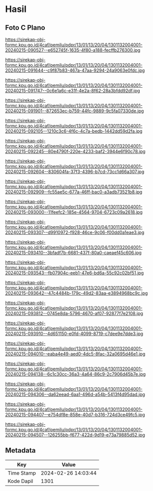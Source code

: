 # Hasil

## Foto C Plano

https://sirekap-obj-formc.kpu.go.id/4caf/pemilu/pdpr/13/01/13/20/04/1301132004001-20240215-090527--e652745f-1635-4f80-a188-fecffb276300.jpg

https://sirekap-obj-formc.kpu.go.id/4caf/pemilu/pdpr/13/01/13/20/04/1301132004001-20240215-091644--c9f87b83-467a-47aa-9294-24a9063e0fdc.jpg

https://sirekap-obj-formc.kpu.go.id/4caf/pemilu/pdpr/13/01/13/20/04/1301132004001-20240215-091747--0c6e1a6c-e31f-4e2a-8f62-28a3bfdd92df.jpg

https://sirekap-obj-formc.kpu.go.id/4caf/pemilu/pdpr/13/01/13/20/04/1301132004001-20240215-091901--872653ec-b759-44fc-9889-9c5fa07330de.jpg

https://sirekap-obj-formc.kpu.go.id/4caf/pemilu/pdpr/13/01/13/20/04/1301132004001-20240215-092105--1210c3c6-4f6c-4c7a-bedb-1442dd59d2fa.jpg

https://sirekap-obj-formc.kpu.go.id/4caf/pemilu/pdpr/13/01/13/20/04/1301132004001-20240215-092245--80e4790f-220e-4233-baf2-3944e6f90c78.jpg

https://sirekap-obj-formc.kpu.go.id/4caf/pemilu/pdpr/13/01/13/20/04/1301132004001-20240215-092604--830604fa-37f3-4396-b7cd-73cc1d66a307.jpg

https://sirekap-obj-formc.kpu.go.id/4caf/pemilu/pdpr/13/01/13/20/04/1301132004001-20240215-092909--fc55ae5c-677a-46ff-bac0-a3adb73521b8.jpg

https://sirekap-obj-formc.kpu.go.id/4caf/pemilu/pdpr/13/01/13/20/04/1301132004001-20240215-093000--11feefc2-185e-4564-9704-6723c09a2618.jpg

https://sirekap-obj-formc.kpu.go.id/4caf/pemilu/pdpr/13/01/13/20/04/1301132004001-20240215-093307--d9910972-f928-46ce-9c06-f00dd0a1eae3.jpg

https://sirekap-obj-formc.kpu.go.id/4caf/pemilu/pdpr/13/01/13/20/04/1301132004001-20240215-093410--3bfadf7b-6681-437f-80a0-caeaef45c606.jpg

https://sirekap-obj-formc.kpu.go.id/4caf/pemilu/pdpr/13/01/13/20/04/1301132004001-20240215-093543--fb07904c-eeb1-47e6-bd6a-55c92c02bf51.jpg

https://sirekap-obj-formc.kpu.go.id/4caf/pemilu/pdpr/13/01/13/20/04/1301132004001-20240215-093642--47c4484b-179c-49d2-83aa-e3894968bc9c.jpg

https://sirekap-obj-formc.kpu.go.id/4caf/pemilu/pdpr/13/01/13/20/04/1301132004001-20240215-093812--0745e8da-5796-4670-af07-92877f7e2108.jpg

https://sirekap-obj-formc.kpu.go.id/4caf/pemilu/pdpr/13/01/13/20/04/1301132004001-20240215-093910--4d651150-e0fd-4099-8719-c7dee9e7dde3.jpg

https://sirekap-obj-formc.kpu.go.id/4caf/pemilu/pdpr/13/01/13/20/04/1301132004001-20240215-094010--eaba4e49-aed0-4dc5-8fac-32a0695d46e1.jpg

https://sirekap-obj-formc.kpu.go.id/4caf/pemilu/pdpr/13/01/13/20/04/1301132004001-20240215-094138--6c1c30cc-36a3-4a64-86c9-2c7906d45b7e.jpg

https://sirekap-obj-formc.kpu.go.id/4caf/pemilu/pdpr/13/01/13/20/04/1301132004001-20240215-094306--da62eead-6aa1-496d-a54b-5413f4d95dad.jpg

https://sirekap-obj-formc.kpu.go.id/4caf/pemilu/pdpr/13/01/13/20/04/1301132004001-20240215-094407--e754df8e-858e-40d7-b316-724d3ce49fc5.jpg

https://sirekap-obj-formc.kpu.go.id/4caf/pemilu/pdpr/13/01/13/20/04/1301132004001-20240215-094507--126255bb-f677-422d-9d19-e73a79885d52.jpg


## Metadata

| Key        | Value               |
| ---------- | ------------------- |
| Time Stamp | 2024-02-26 14:03:44 |
| Kode Dapil | 1301                |



